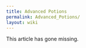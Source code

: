 ```yaml
---
title: Advanced Potions
permalink: Advanced_Potions/
layout: wiki
---
```


This article has gone missing.
